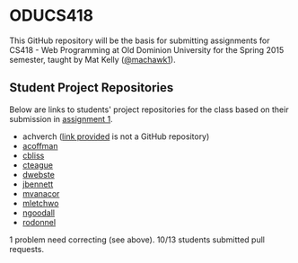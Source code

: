 ODUCS418
========
This GitHub repository will be the basis for submitting assignments for CS418 - Web Programming at Old Dominion University for the Spring 2015 semester, taught by Mat Kelly (<a href="https://github.com/machawk1">@machawk1</a>).

## Student Project Repositories 
Below are links to students' project repositories for the class based on their submission in <a href="http://www.cs.odu.edu/~mkelly/semester/2015_spring/cs418/assignments/assignment1.html">assignment 1</a>.

* achverch ([link provided](https://github.com/machawk1/ODUCS418/blob/spring2015/users/achverch) is not a GitHub repository)
* [acoffman](https://github.com/atc07d/WebProgramming)
* [cbliss](https://github.com/thecbliss/cblissCS418)
* [cteague](https://github.com/chateague/Chas-ODUCS418)
* [dwebste](https://github.com/DWebsterJr/Spring15)
* [jbennett](https://github.com/jbennett122/JBENNETT_CS418)
* [mvanacor](https://github.com/mvanacor/cs418Project)
* [mletchwo](https://github.com/mletchworth/CS-418)
* [ngoodall](http://github.com/CatLover91/WebDevCourse)
* [rodonnel](https://github.com/rcodonnell/cs418Project)

1 problem need correcting (see above). 10/13 students submitted pull requests.
